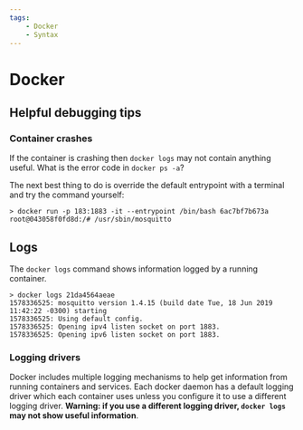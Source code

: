 ```yaml
---
tags:
	- Docker
	- Syntax
---
```


# Docker

## Helpful debugging tips

### Container crashes

If the container is crashing then `docker logs` may not contain anything useful. What is the error code in `docker ps -a`?

The next best thing to do is override the default entrypoint with a terminal and try the command yourself:
```
> docker run -p 183:1883 -it --entrypoint /bin/bash 6ac7bf7b673a
root@043058f0fd8d:/# /usr/sbin/mosquitto
```


## Logs

The `docker logs` command shows information logged by a running container.

```
> docker logs 21da4564aeae
1578336525: mosquitto version 1.4.15 (build date Tue, 18 Jun 2019 11:42:22 -0300) starting
1578336525: Using default config.
1578336525: Opening ipv4 listen socket on port 1883.
1578336525: Opening ipv6 listen socket on port 1883.
```

### Logging drivers

Docker includes multiple logging mechanisms to help get information from running containers and services. Each docker daemon has a default logging driver which each container uses unless you configure it to use a different logging driver. **Warning: if you use a different logging driver, `docker logs` may not show useful information**.